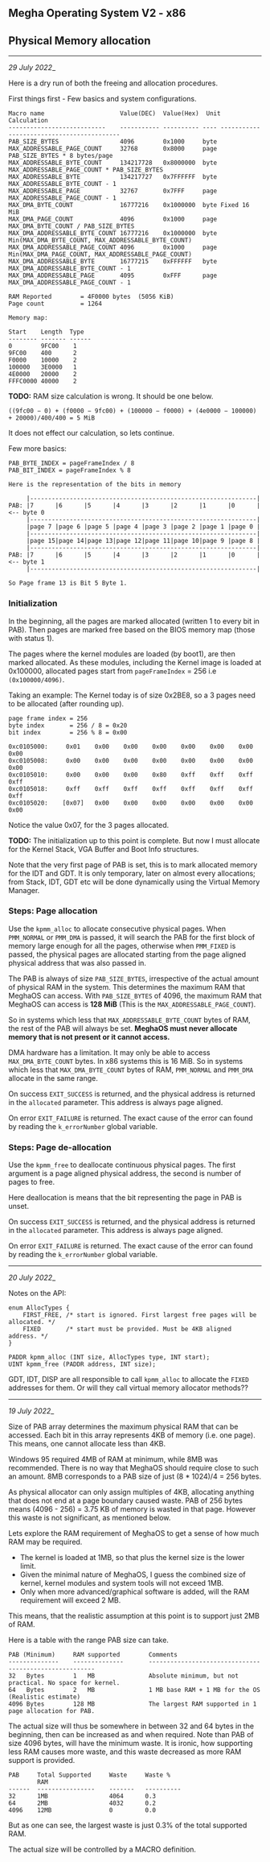 ## Megha Operating System V2 - x86
## Physical Memory allocation
------------------------------------------------------------------------------
_29 July 2022__

Here is a dry run of both the freeing and allocation procedures.

First things first - Few basics and system configurations.
```
Macro name                     Value(DEC)  Value(Hex)  Unit  Calculation
---------------------------    ----------- ---------- ---- ------------------------------------------
PAB_SIZE_BYTES                 4096        0x1000     byte
MAX_ADDRESSABLE_PAGE_COUNT     32768       0x8000     page PAB_SIZE_BYTES * 8 bytes/page
MAX_ADDRESSABLE_BYTE_COUNT     134217728   0x8000000  byte MAX_ADDRESSABLE_PAGE_COUNT * PAB_SIZE_BYTES
MAX_ADDRESSABLE_BYTE           134217727   0x7FFFFFF  byte MAX_ADDRESSABLE_BYTE_COUNT - 1
MAX_ADDRESSABLE_PAGE           32767       0x7FFF     page MAX_ADDRESSABLE_PAGE_COUNT - 1
MAX_DMA_BYTE_COUNT             16777216    0x1000000  byte Fixed 16 MiB
MAX_DMA_PAGE_COUNT             4096        0x1000     page MAX_DMA_BYTE_COUNT / PAB_SIZE_BYTES
MAX_DMA_ADDRESSABLE_BYTE_COUNT 16777216    0x1000000  byte Min(MAX_DMA_BYTE_COUNT, MAX_ADDRESSABLE_BYTE_COUNT)
MAX_DMA_ADDRESSABLE_PAGE_COUNT 4096        0x1000     page Min(MAX_DMA_PAGE_COUNT, MAX_ADDRESSABLE_PAGE_COUNT)
MAX_DMA_ADDRESSABLE_BYTE       16777215    0xFFFFFF   byte MAX_DMA_ADDRESSABLE_BYTE_COUNT - 1
MAX_DMA_ADDRESSABLE_PAGE       4095        0xFFF      page MAX_DMA_ADDRESSABLE_PAGE_COUNT - 1
```

```
RAM Reported        = 4F0000 bytes  (5056 KiB)
Page count          = 1264

Memory map:

Start    Length  Type
-------- ------- ------
0        9FC00    1
9FC00    400      2
F0000    10000    2
100000   3E0000   1
4E0000   20000    2
FFFC0000 40000    2
```

**TODO:** RAM size calculation is wrong. It should be one below.

```
((9fc00 − 0) + (f0000 − 9fc00) + (100000 − f0000) + (4e0000 − 100000) + 20000)/400/400 = 5 MiB
```

It does not effect our calculation, so lets continue.

Few more basics:
```
PAB_BYTE_INDEX = pageFrameIndex / 8
PAB_BIT_INDEX = pageFrameIndex % 8

Here is the representation of the bits in memory

     |---------------------------------------------------------------|
PAB: |7      |6      |5      |4      |3      |2      |1      |0      |      <-- byte 0
     |---------------------------------------------------------------|
     |page 7 |page 6 |page 5 |page 4 |page 3 |page 2 |page 1 |page 0 |
     |---------------------------------------------------------------|
     |page 15|page 14|page 13|page 12|page 11|page 10|page 9 |page 8 |
     |---------------------------------------------------------------|
PAB: |7      |6      |5      |4      |3      |2      |1      |0      |      <-- byte 1
     |---------------------------------------------------------------|

So Page frame 13 is Bit 5 Byte 1.

```

### Initialization

In the beginning, all the pages are marked allocated (written 1 to every bit in PAB). Then pages are
marked free based on the BIOS memory map (those with status 1).

The pages where the kernel modules are loaded (by boot1), are then marked allocated. As these
modules, including the Kernel image is loaded at 0x100000, allocated pages start from
`pageFrameIndex` = 256 i.e `(0x100000/4096)`. 

Taking an example:
The Kernel today is of size 0x2BE8, so a 3 pages need to be allocated (after rounding up).

```
page frame index = 256
byte index       = 256 / 8 = 0x20
bit index        = 256 % 8 = 0x00

0xc0105000:     0x01    0x00    0x00    0x00    0x00    0x00    0x00    0x00
0xc0105008:     0x00    0x00    0x00    0x00    0x00    0x00    0x00    0x00
0xc0105010:     0x00    0x00    0x00    0x80    0xff    0xff    0xff    0xff
0xc0105018:     0xff    0xff    0xff    0xff    0xff    0xff    0xff    0xff
0xc0105020:    [0x07]   0x00    0x00    0x00    0x00    0x00    0x00    0x00
```

Notice the value 0x07, for the 3 pages allocated.

**TODO:** The initialization up to this point is complete. But now I must allocate for the Kernel 
Stack, VGA Buffer and Boot Info structures.

Note that the very first page of PAB is set, this is to mark allocated memory for the IDT and GDT.
It is only temporary, later on almost every allocations; from Stack, IDT, GDT etc will be done 
dynamically using the Virtual Memory Manager.

### Steps: Page allocation

Use the `kpmm_alloc` to allocate consecutive physical pages. When `PMM_NORMAL` or `PMM_DMA` is
passed, it will search the PAB for the first block of memory large enough for all the pages,
otherwise when `PMM_FIXED` is passed, the physical pages are allocated starting from the page
aligned physical address that was also passed in.

The PAB is always of size `PAB_SIZE_BYTES`, irrespective of the actual amount of physical
RAM in the system. This determines the maximum RAM that MeghaOS can access. With `PAB_SIZE_BYTES` 
of 4096, the maximum RAM that MeghaOS can access is **128 MiB** (This is the
`MAX_ADDRESSABLE_PAGE_COUNT`).

So in systems which less that `MAX_ADDRESSABLE_BYTE_COUNT` bytes of RAM, the rest of the PAB will 
always be set. **MeghaOS must never allocate memory that is not present or it cannot access.**

DMA hardware has a limitation. It may only be able to access `MAX_DMA_BYTE_COUNT` bytes. In x86
systems this is 16 MiB. So in systems which less that `MAX_DMA_BYTE_COUNT` bytes of RAM,
`PMM_NORMAL` and `PMM_DMA` allocate in the same range. 

On success `EXIT_SUCCESS` is returned, and the physical address is returned in the `allocated`
parameter. This address is always page aligned.

On error `EXIT_FAILURE` is returned. The exact cause of the error can found by reading the
`k_errorNumber` global variable.

### Steps: Page de-allocation

Use the `kpmm_free` to deallocate continuous physical pages. The first argument is a page aligned
physical address, the second is number of pages to free.

Here deallocation is means that the bit representing the page in PAB is unset.

On success `EXIT_SUCCESS` is returned, and the physical address is returned in the `allocated`
parameter. This address is always page aligned.

On error `EXIT_FAILURE` is returned. The exact cause of the error can found by reading the
`k_errorNumber` global variable.

------------------------------------------------------------------------------
_20 July 2022__

Notes on the API:

```
enum AllocTypes {
    FIRST_FREE, /* start is ignored. First largest free pages will be allocated. */
    FIXED       /* start must be provided. Must be 4KB aligned address. */
}

PADDR kpmm_alloc (INT size, AllocTypes type, INT start);
UINT kpmm_free (PADDR address, INT size);
```
GDT, IDT, DISP are all responsible to call `kpmm_alloc` to allocate the `FIXED` addresses for them.
Or will they call virtual memory allocator methods??

------------------------------------------------------------------------------
_19 July 2022__

Size of PAB array determines the maximum physical RAM that can be accessed. Each bit in this array
represents 4KB of memory (i.e. one page). This means, one cannot allocate less than 4KB.

Windows 95 required 4MB of RAM at minimum, while 8MB was recommended. There is no way that MeghaOS
should require close to such an amount. 8MB corresponds to a PAB size of just (8 * 1024)/4 = 256
bytes.

As physical allocator can only assign multiples of 4KB, allocating anything that does not end at a
page boundary caused waste. PAB of 256 bytes means (4096 - 256) = 3.75 KB of memory is wasted in
that page. However this waste is not significant, as mentioned below.

Lets explore the RAM requirement of MeghaOS to get a sense of how much RAM may be required.
* The kernel is loaded at 1MB, so that plus the kernel size is the lower limit.
* Given the minimal nature of MeghaOS, I guess the combined size of kernel, kernel modules and
  system tools will not exceed 1MB.
* Only when more advanced/graphical software is added, will the RAM requirement will exceed 2 MB.

This means, that the realistic assumption at this point is to support just 2MB of RAM.

Here is a table with the range PAB size can take.

```
PAB (Minimum)     RAM supported        Comments
--------------    --------------       -------------------------------------------------------
32   Bytes        1   MB               Absolute minimum, but not practical. No space for kernel.
64   Bytes        2   MB               1 MB base RAM + 1 MB for the OS (Realistic estimate)
4096 Bytes        128 MB               The largest RAM supported in 1 page allocation for PAB.
```
The actual size will thus be somewhere in between 32 and 64 bytes in the beginning, then can be
increased as and when required. Note than PAB of size 4096 bytes, will have the minimum waste. It
is ironic, how supporting less RAM causes more waste, and this waste decreased as more RAM support
is provided.

```
PAB     Total Supported     Waste     Waste %
        RAM
------  ----------------    -------   ----------
32      1MB                 4064      0.3
64      2MB                 4032      0.2
4096    12MB                0         0.0

```
But as one can see, the largest waste is just 0.3% of the total supported RAM.

The actual size will be controlled by a MACRO definition.
